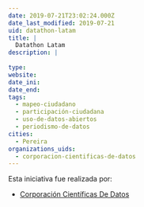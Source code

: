```yaml
---
date: 2019-07-21T23:02:24.000Z
date_last_modified: 2019-07-21
uid: datathon-latam
title: |
  Datathon Latam
description: |
  
type: 
website: 
date_ini: 
date_end: 
tags:
  - mapeo-ciudadano
  - participación-ciudadana
  - uso-de-datos-abiertos
  - periodismo-de-datos
cities: 
  - Pereira
organizations_uids:
  - corporacion-cientificas-de-datos
---
```


Esta iniciativa fue realizada por:

- [Corporación Científicas De Datos](/organizaciones/corporacion-cientificas-de-datos)

